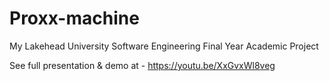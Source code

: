 # Proxx-machine

My Lakehead University Software Engineering Final Year Academic Project

See full presentation & demo at - https://youtu.be/XxGvxWl8veg
